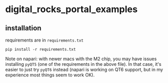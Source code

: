 # digital_rocks_portal_examples


## installation 

requirements are in `requirements.txt`

```
pip install -r requirements.txt
```

Note on napari: with newer macs with the M2 chip, you may have issues installing `pyQT5` (one of the requirements in the above file). In that case, it's easier to just try `pyQT6` instead (napari is working on QT6 support, but in my experience most things seem to work OK).
